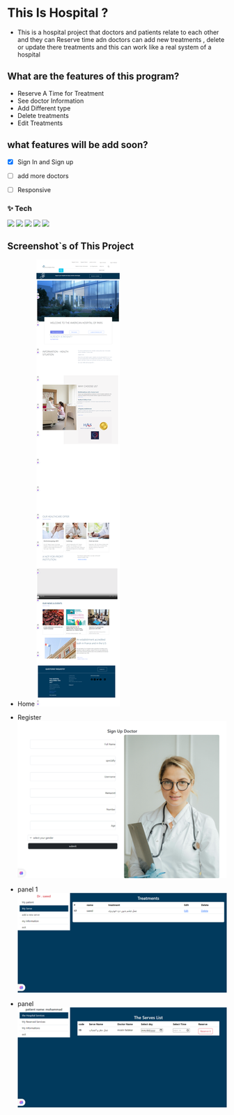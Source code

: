 #  This Is Hospital ?

* This is a hospital project that doctors and patients relate to each other  and they can Reserve time adn doctors can add new treatments , delete or update there treatments and this can work like a real system of a hospital

## What are the features of this program?

* Reserve A Time for Treatment
* See doctor Information
* Add Different type 
* Delete treatments 
* Edit Treatments

## what features will be add soon?

* [x] Sign In and Sign up  
* [ ] add more doctors 
* [ ] Responsive 




<h3> ✨ Tech</h3>
<p>
  <img  src="https://img.shields.io/badge/-HTML5-333333?style=flat&logo=HTML5" >
<img  src="https://img.shields.io/badge/-CSS-333333?style=flat&logo=CSS3&logoColor=1572B6" >
<img  src="https://img.shields.io/badge/-JavaScript-333333?style=flat&logo=javascript" >
<img  src="https://img.shields.io/badge/-Bootstrap-333333?style=flat&logo=bootstrap" >
<img  src="https://img.shields.io/badge/-php-333333?style=flat&logo=php" >
</p>

## Screenshot`s of This Project  

* Home
![Home](./screenshot/home.png)

* Register
![register](./screenshot/doctor.png)

* panel 1
![panel](./screenshot/panel.png)

* panel 
![panel2](./screenshot/panel2.png)
